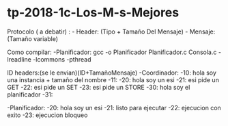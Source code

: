 # tp-2018-1c-Los-M-s-Mejores

Protocolo ( a debatir)  : 
			- Header:  (Tipo + Tamaño Del Mensaje)
			- Mensaje: (Tamaño variable)

Como compilar:
 -Planificador: gcc -o Planificador Planificador.c Consola.c -lreadline -lcommons -pthread

ID headers:(se le envian)(ID+TamañoMensaje)
 -Coordinador:
  -10: hola soy una instancia + tamaño del nombre
  -11:
  -20: hola soy un esi
  -21: esi pide un GET
  -22: esi pide un SET
  -23: esi pide un STORE
  -30: hola soy el planificador
  -31: 

 -Planificador:
  -20: hola soy un esi
  -21: listo para ejecutar
  -22: ejecucion con exito
  -23: ejecucion bloqueo
 